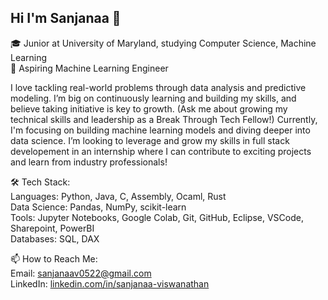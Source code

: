 ## Hi I'm Sanjanaa 👋

🎓 Junior at University of Maryland, studying Computer Science, Machine Learning<br/>
🔭 Aspiring Machine Learning Engineer

I love tackling real-world problems through data analysis and predictive modeling. I’m big on continuously learning and building my skills, and believe taking initiative is key to growth. (Ask me about growing my technical skills and leadership as a Break Through Tech Fellow!) Currently, I'm focusing on building machine learning models and diving deeper into data science. I’m looking to leverage and grow my skills in full stack developement in an internship where I can contribute to exciting projects and learn from industry professionals!

🛠 Tech Stack:<br/>
Languages: Python, Java, C, Assembly, Ocaml, Rust<br/>
Data Science: Pandas, NumPy, scikit-learn<br/>
Tools: Jupyter Notebooks, Google Colab, Git, GitHub, Eclipse, VSCode, Sharepoint, PowerBI<br/>
Databases: SQL, DAX<br/>

📫 How to Reach Me:<br/>
Email: sanjanaav0522@gmail.com<br/>
LinkedIn: [linkedin.com/in/sanjanaa-viswanathan](linkedin.com/in/sanjanaa-viswanathan)


<!--
**Sanjanaa12/Sanjanaa12** is a ✨ _special_ ✨ repository because its `README.md` (this file) appears on your GitHub profile.

Here are some ideas to get you started:

- 🔭 I’m currently working on ...
- 🌱 I’m currently learning ...
- 👯 I’m looking to collaborate on ...
- 🤔 I’m looking for help with ...
- 💬 Ask me about ...
- 📫 How to reach me: ...
- 😄 Pronouns: ...
- ⚡ Fun fact: ...
-->
